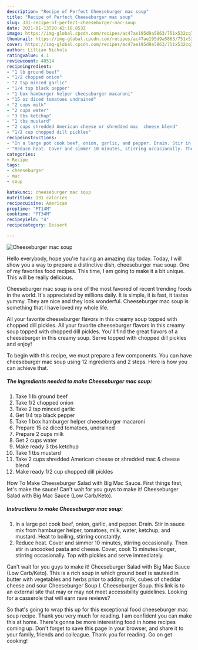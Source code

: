 ```yaml
---
description: "Recipe of Perfect Cheeseburger mac soup"
title: "Recipe of Perfect Cheeseburger mac soup"
slug: 331-recipe-of-perfect-cheeseburger-mac-soup
date: 2021-01-13T20:42:18.853Z
image: https://img-global.cpcdn.com/recipes/ac47ae195d9a5863/751x532cq70/cheeseburger-mac-soup-recipe-main-photo.jpg
thumbnail: https://img-global.cpcdn.com/recipes/ac47ae195d9a5863/751x532cq70/cheeseburger-mac-soup-recipe-main-photo.jpg
cover: https://img-global.cpcdn.com/recipes/ac47ae195d9a5863/751x532cq70/cheeseburger-mac-soup-recipe-main-photo.jpg
author: Lillian Nichols
ratingvalue: 4.1
reviewcount: 40514
recipeingredient:
- "1 lb ground beef"
- "1/2 chopped onion"
- "2 tsp minced garlic"
- "1/4 tsp black pepper"
- "1 box hamburger helper cheeseburger macaroni"
- "15 oz diced tomatoes undrained"
- "2 cups milk"
- "2 cups water"
- "3 tbs ketchup"
- "1 tbs mustard"
- "2 cups shredded American cheese or shredded mac  cheese blend"
- "1/2 cup chopped dill pickles"
recipeinstructions:
- "In a large pot cook beef, onion, garlic, and pepper. Drain. Stir in sauce mix from hamburger helper, tomatoes, milk, water, ketchup, and mustard. Heat to boiling, stirring constantly."
- "Reduce heat. Cover and simmer 10 minutes, stirring occasionally. Then stir in uncooked pasta and cheese. Cover, cook 15 minutes longer, stirring occasionally. Top with pickles and serve immediately."
categories:
- Recipe
tags:
- cheeseburger
- mac
- soup

katakunci: cheeseburger mac soup 
nutrition: 131 calories
recipecuisine: American
preptime: "PT14M"
cooktime: "PT34M"
recipeyield: "4"
recipecategory: Dessert

---
```



![Cheeseburger mac soup](https://img-global.cpcdn.com/recipes/ac47ae195d9a5863/751x532cq70/cheeseburger-mac-soup-recipe-main-photo.jpg)

Hello everybody, hope you're having an amazing day today. Today, I will show you a way to prepare a distinctive dish, cheeseburger mac soup. One of my favorites food recipes. This time, I am going to make it a bit unique. This will be really delicious.

Cheeseburger mac soup is one of the most favored of recent trending foods in the world. It's appreciated by millions daily. It is simple, it is fast, it tastes yummy. They are nice and they look wonderful. Cheeseburger mac soup is something that I have loved my whole life.

All your favorite cheeseburger flavors in this creamy soup topped with chopped dill pickles. All your favorite cheeseburger flavors in this creamy soup topped with chopped dill pickles. You&#39;ll find the great flavors of a cheeseburger in this creamy soup. Serve topped with chopped dill pickles and enjoy!


To begin with this recipe, we must prepare a few components. You can have cheeseburger mac soup using 12 ingredients and 2 steps. Here is how you can achieve that.

<!--inarticleads1-->

##### The ingredients needed to make Cheeseburger mac soup:

1. Take 1 lb ground beef
1. Take 1/2 chopped onion
1. Take 2 tsp minced garlic
1. Get 1/4 tsp black pepper
1. Take 1 box hamburger helper cheeseburger macaroni
1. Prepare 15 oz diced tomatoes, undrained
1. Prepare 2 cups milk
1. Get 2 cups water
1. Make ready 3 tbs ketchup
1. Take 1 tbs mustard
1. Take 2 cups shredded American cheese or shredded mac &amp; cheese blend
1. Make ready 1/2 cup chopped dill pickles


How To Make Cheeseburger Salad with Big Mac Sauce. First things first, let&#39;s make the sauce! Can&#39;t wait for you guys to make it! Cheeseburger Salad with Big Mac Sauce (Low Carb/Keto). 

<!--inarticleads2-->

##### Instructions to make Cheeseburger mac soup:

1. In a large pot cook beef, onion, garlic, and pepper. Drain. Stir in sauce mix from hamburger helper, tomatoes, milk, water, ketchup, and mustard. Heat to boiling, stirring constantly.
1. Reduce heat. Cover and simmer 10 minutes, stirring occasionally. Then stir in uncooked pasta and cheese. Cover, cook 15 minutes longer, stirring occasionally. Top with pickles and serve immediately.


Can&#39;t wait for you guys to make it! Cheeseburger Salad with Big Mac Sauce (Low Carb/Keto). This is a rich soup in which ground beef is sauteed in butter with vegetables and herbs prior to adding milk, cubes of cheddar cheese and sour Cheeseburger Soup I. Cheeseburger Soup. this link is to an external site that may or may not meet accessibility guidelines. Looking for a casserole that will earn rave reviews? 

So that's going to wrap this up for this exceptional food cheeseburger mac soup recipe. Thank you very much for reading. I am confident you can make this at home. There's gonna be more interesting food in home recipes coming up. Don't forget to save this page in your browser, and share it to your family, friends and colleague. Thank you for reading. Go on get cooking!
